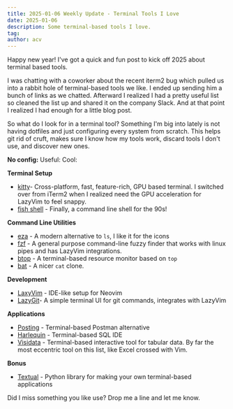 ```yaml
---
title: 2025-01-06 Weekly Update - Terminal Tools I Love
date: 2025-01-06
description: Some terminal-based tools I love.
tag: 
author: acv
---
```


Happy new year! I've got a quick and fun post to kick off 2025 about terminal based tools. 

I was chatting with a coworker about the recent iterm2 bug which pulled us into a rabbit hole of terminal-based tools we like. I ended up sending him a bunch of links as we chatted. Afterward I realized I had a pretty useful list so cleaned the list up and shared it on the company Slack. And at that point I realized I had enough for a little blog post.

So what do I look for in a terminal tool? Something I'm big into lately is not having dotfiles and just configuring every system from scratch. This helps git rid of cruft, makes sure I know how my tools work, discard tools I don't use, and discover new ones.

**No config:** 
Useful:
Cool: 

**Terminal Setup**
- [kitty](https://github.com/kovidgoyal/kittyhttps://github.com/kovidgoyal/kitty)- Cross-platform, fast, feature-rich, GPU based terminal. I switched over from iTerm2 when I realized need the GPU acceleration for LazyVim to feel snappy.
- [fish shell](https://fishshell.com/) - Finally, a command line shell for the 90s!

**Command Line Utilities**
- [eza](https://github.com/eza-community/eza) - A modern alternative to `ls`, I like it for the icons
- [fzf](https://github.com/junegunn/fzf) - A general purpose command-line fuzzy finder that works with linux pipes and has  LazyVim integrations. 
- [btop](https://github.com/aristocratos/btop) - A terminal-based resource monitor based on `top` 
- [bat](https://github.com/sharkdp/bat) - A nicer `cat` clone.

**Development**
- [LaxyVim](https://www.lazyvim.org/) - IDE-like setup for Neovim
- [LazyGit](https://github.com/jesseduffield/lazygithttps://github.com/jesseduffield/lazygit)- A simple terminal UI for git commands, integrates with LazyVim

**Applications**
- [Posting](https://github.com/darrenburns/posting) - Terminal-based Postman alternative
- [Harlequin](https://harlequin.sh/) - Terminal-based SQL IDE
- [Visidata](https://www.visidata.org/) - Terminal-based interactive tool for tabular data. By far the most eccentric tool on this list, like Excel crossed with Vim.

**Bonus**
-  [Textual](https://github.com/textualize/textual) - Python library for making your own terminal-based applications

Did I miss something you like use? Drop me a line and let me know.

